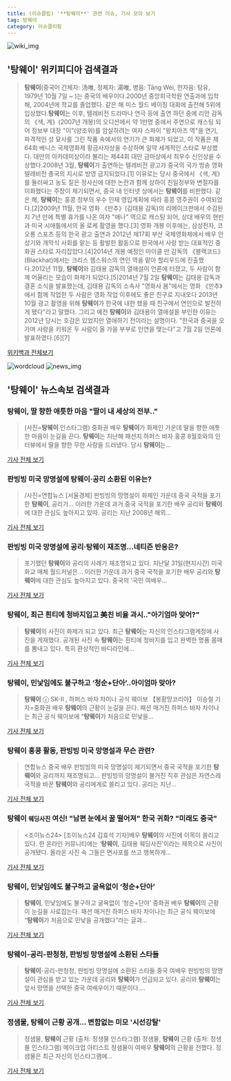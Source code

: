 ```yaml
---
title: (이슈클립) '**탕웨이**' 관련 이슈, 기사 모아 보기
tag: 탕웨이
category: 이슈클리핑
---
```

![wiki_img](https://user-images.githubusercontent.com/42597476/44503234-41136a80-a6d0-11e8-9071-6fc6418eafe4.png)
## **'**탕웨이**'** 위키피디아 검색결과
>**탕웨이**(중국어 간체자: 汤唯, 정체자: 湯唯, 병음: Tāng Wéi, 한자음: 탕유, 1979년 10월 7일 ~ )는 중국의 배우이다.2000년 중앙희극학원 연출과에 입학해, 2004년에 학교를 졸업했다. 같은 해 미스 월드 베이징 대회에 출전해 5위에 입상했다.**탕웨이**는 이후, 텔레비전 드라마나 연극 등에 출연 하던 중에 리안 감독의 《색, 계》(2007년 개봉)의 오디션에서 약 1만명 중에서 주연으로 캐스팅 되어 정보부 대장 "이"(양조위)를 암살하려는 여자 스파이 "왕치아즈 역"을 연기, 파격적인 성 묘사를 그린 작품 속에서의 연기가 큰 화제가 되었고, 이 작품은 제64회 베니스 국제영화제 황금사자상을 수상하며 일약 세계적인 스타로 부상했다. 대만의 아카데미상이라 불리는 제44회 대만 금마상에서 최우수 신인상을 수상했다.2008년 3월, **탕웨이**가 출연하는 텔레비전 광고가 중국의 국가 방송 영화 텔레비전 총국의 지시로 방영 금지되었다.[1] 이유로는 당시 중국에서 《색, 계》를 둘러싸고 농도 짙은 정사신에 대한 논란과 함께 상하이 친일정부와 변절자를 미화했다는 주장이 제기되면서, 중국 내 인터넷 상에서는 **탕웨이**를 비판했다. 같은 해, **탕웨이**는 홍콩 정부의 우수 인재 영입계획에 따라 홍콩 영주권이 수여되었다.[2]2009년 11월, 한국 영화 《만추》(김태용 감독)의 리메이크판에서 수감된 지 7년 만에 특별 휴가를 나온 여자 "애나" 역으로 캐스팅 되어, 상대 배우의 현빈과 미국 시애틀에서의 올 로케 촬영을 했다.[3] 영화 개봉 이후에는, 삼성전자, 코오롱 스포츠 등의 한국 광고 출연과 2012년 제17회 부산 국제영화제에서 배우 안성기와 개막식 사회를 맡는 등 활발한 활동으로 한국에서 사랑 받는 대표적인 중화권 스타로 자리잡았다.[4]2014년 개봉 예정인 마이클 만 감독의 《블랙코드》(Blackhat)에서는 크리스 헴스워스의 연인 역을 맡아 할리우드에 진출했다.2012년 11월, **탕웨이**와 김태용 감독의 열애설이 언론에 터졌고, 두 사람이 함께 어울리는 모습이 화제가 되었다.[5]2014년 7월 2일 **탕웨이**는 김태용 감독과 결혼 소식을 발표했는데, 김태용 감독의 소속사 "영화사 봄"에서는 영화 《만추》에서 함께 작업한 두 사람은 영화 작업 이후에도 좋은 친구로 지내오다 2013년 10월 광고 촬영을 위해 **탕웨이**가 한국에 내한 했을 때 친구에서 연인으로 발전하게 됐다"라고 말했다. 그리고 예전 **탕웨이**와 김태용이 열애설을 부인한 이유는 2012년 당시는 호감은 있었지만 열애하기 전이라는 설명이다. "한국과 중국을 오가며 사랑을 키워온 두 사람이 올 가을 부부로 인연을 맺는다"고 7월 2일 언론에 발표하였다.[6][7]

<a href="https://ko.wikipedia.org/wiki/탕웨이" target="_blank">위키백과 전체보기</a>

![wordcloud](https://s3.ap-northeast-2.amazonaws.com/lyrics101-wordcloud/2018-09-03-1535959687.png)
![news_img](https://user-images.githubusercontent.com/42597476/44507050-1206f400-a6e4-11e8-8d98-7ffbfebb353f.png)
## **'**탕웨이**'** 뉴스속보 검색결과
### **탕웨이**, 딸 향한 애틋한 마음 "딸이 내 세상의 전부.."

>(사진=**탕웨이** 인스타그램) 중화권 배우 **탕웨이**가 화제인 가운데 딸을 향한 애틋한 마음이 눈길을 끈다. **탕웨이**는 지난해 패션지 하퍼스 바자 홍콩 8월호와의 인터뷰에서 딸을 향한 무한 사랑을 드러냈다. 당시 **탕웨이**는...

<a href="http://www.anewsa.com/detail.php?number=1365601&thread=07r05" target="_blank">기사 전체 보기</a>

### 판빙빙 미국 망명설에 **탕웨이**·공리 소환된 이유는?

>/사진=연합뉴스 [서울경제] 판빙빙의 망명설이 화제인 가운데 중국 국적을 포기한 **탕웨이**, 공리가... 이러한 가운데 과거 중국 국적을 포기한 배우 공리와 **탕웨이**에 대한 관심도 높아지고 있따. 공리는 지난 2008년 해외...

<a href="http://www.sedaily.com/NewsView/1S4HRW761V" target="_blank">기사 전체 보기</a>

### 판빙빙 미국 망명설에 공리·**탕웨이** 재조명…네티즌 반응은?

>포기했던 **탕웨이**와 공리의 사례가 재조명되고 있다. 지난달 31일(현지시간) 미국 화교 매체 월드저널은... 이러한 가운데 과거 중국 국적을 포기한 배우 공리와 **탕웨이**에 대한 관심도 높아지고 있다. 중국의 '국민 여배우...

<a href="http://news.imaeil.com/Entertainments/2018090315565565343" target="_blank">기사 전체 보기</a>

### **탕웨이**, 최근 흰티에 청바지입고 美친 비율 과시.."아기엄마 맞어?"

>**탕웨이**의 사진이 화제가 되고 있다. 최근 **탕웨이**는 자신의 인스타그램계정에 사진을 게재했다. 공개된 사진 속 **탕웨이**는 흰티에 청바지를 입고 완벽한 명품 몸매를 뽐내고 있다. 특히 환상적인 바디라인에...

<a href="http://www.joongdo.co.kr/main/view.php?key=20180903001501393" target="_blank">기사 전체 보기</a>

### **탕웨이**, 민낯임에도 불구하고 ‘청순+단아’..아이엄마 맞아?

>**탕웨이** ⓒ SK-II , 하퍼스 바자 차이나 공식 웨이보 【봉황망코리아】 이승철 기자=중화권 배우 **탕웨이**의 근황이 눈길을 끈다. 패션 매거진 하퍼스 바자 차이나는 최근 공식 웨이보에 “**탕웨이**가 처음으로 민낯을...

<a href="http://chinafocus.co.kr/view.php?no=24491" target="_blank">기사 전체 보기</a>

### **탕웨이** 홍콩 활동, 판빙빙 미국 망명설과 무슨 관련?

>연합뉴스 중국 배우 판빙빙의 미국 망명설이 제기되면서 중국 국적을 포기한 **탕웨이**와 공리까지 재조명되고... 판빙빙의 망명설이 불거진 직후 관심은 자연스레 국적을 바꾼 **탕웨이**와 공리에게로 쏠리고 있다. 공리는 지난...

<a href="http://www.kyeonggi.com/?mod=news&act=articleView&idxno=1515547" target="_blank">기사 전체 보기</a>

### **탕웨이** `웨딩사진` 여신! "남편 눈에서 꿀 떨어져" 한국 귀화? "미래도 중국"

><조이뉴스24> [조이뉴스24 김효석 기자]배우 **탕웨이**의 사진에 이목이 쏠리고 있다. 한 온라인 커뮤니티에는 ‘**탕웨이**, 김태용 웨딩사진’이라는 제목으로 사진이 공개됐다. 올라온 사진 속 그들은 면사포를 쓰고 행복하게...

<a href="http://joynews.inews24.com/php/news_view.php?g_menu=700100&g_serial=1122790&rrf=nv" target="_blank">기사 전체 보기</a>

### **탕웨이**, 민낯임에도 불구하고 굴욕없이 ‘청순+단아’

>**탕웨이**, 민낯임에도 불구하고 굴욕없이 ‘청순+단아’ 중화권 배우 **탕웨이**의 근황이 눈길을 사로잡는다. 패션 매거진 하퍼스 바자 차이나는 최근 공식 웨이보에 “**탕웨이**가 처음으로 민낯을 공개했다”라는 글과...

<a href="http://mbnmoney.mbn.co.kr/news/view?news_no=MM1003321021" target="_blank">기사 전체 보기</a>

### **탕웨이**-공리-판청청, 판빙빙 망명설에 소환된 스타들

>**탕웨이**-공리-판청청, 판빙빙 망명설에 소환된 스타들 중국 여배우 판빙빙의 망명설이 관심을 받고 있는 가운데 공리와 **탕웨이**가 언급되고 있다. 공리와 **탕웨이**는 앞서 망명을 선택한 중국 여배우이기 때문이다....

<a href="http://www.viva100.com/main/view.php?key=20180903001607198" target="_blank">기사 전체 보기</a>

### 정샘물, **탕웨이** 근황 공개… 변함없는 미모 '시선강탈'

>정샘물, **탕웨이** 근황 (출처: 정생물 인스타그램) 정샘물, **탕웨이** 근황 (출처: 정생물 인스타그램) 메이크업 아티스트 정샘물이 여배우 **탕웨이**의 근황을 전했다. 정샘물은 최근 자신의 인스타그램에...

<a href="http://www.newscj.com/news/articleView.html?idxno=551636" target="_blank">기사 전체 보기</a>


